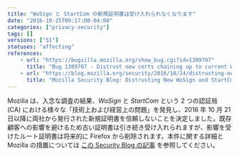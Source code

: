 ```yaml
---
title: "WoSign と StartCom の新規証明書は受け入れられなくなります"
date: "2016-10-25T09:17:00-04:00"
categories: ["privacy-security"]
tags: []
versions: ["51"]
statuses: "affecting"
references:
    - url: "https://bugzilla.mozilla.org/show_bug.cgi?id=1309707"
      title: "Bug 1309707 - Distrust new certs chaining up to current WoSign/StartCom roots"
    - url: "https://blog.mozilla.org/security/2016/10/24/distrusting-new-wosign-and-startcom-certificates/"
      title: "Mozilla Security Blog: Distrusting New WoSign and StartCom Certificates"
---
```

Mozilla は、入念な調査の結果、*WoSign* と *StartCom* という 2 つの認証局 (CA) における様々な「技術上および経営上の問題」を発見し、2016 年 10 月 21 日以降に両社から発行された新規証明書を信頼しないことを決定しました。既存顧客への影響を避けるため古い証明書は引き続き受け入れられますが、影響を受けたルート証明書は将来的に Firefox から削除されます。本件に関する詳細と Mozilla の措置については [この Security Blog の記事](https://blog.mozilla.org/security/2016/10/24/distrusting-new-wosign-and-startcom-certificates/) を参照してください。
